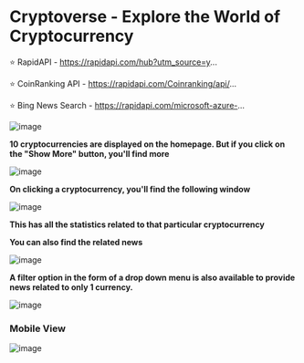 # Cryptoverse - Explore the World of Cryptocurrency

⭐ RapidAPI - https://rapidapi.com/hub?utm_source=y...

⭐ CoinRanking API - https://rapidapi.com/Coinranking/api/...

⭐ Bing News Search - https://rapidapi.com/microsoft-azure-...

![image](https://user-images.githubusercontent.com/66728375/172129060-b6122820-a89b-4b77-8890-e120e47dcd64.png)

**10 cryptocurrencies are displayed on the homepage. But if you click on the "Show More" button, you'll find more**

![image](https://user-images.githubusercontent.com/66728375/172129233-ce8bb926-cc75-4981-88a1-f3917d59f1f7.png)


**On clicking a cryptocurrency, you'll find the following window**

![image](https://user-images.githubusercontent.com/66728375/172128877-bde233a1-33bc-445d-8419-4da816e7e0d7.png)

**This has all the statistics related to that particular cryptocurrency**

**You can also find the related news**

![image](https://user-images.githubusercontent.com/66728375/172130483-0a2cd64e-75f1-4aba-af54-ba77d689fb19.png)



**A filter option in the form of a drop down menu is also available to provide news related to only 1 currency.**

![image](https://user-images.githubusercontent.com/66728375/172130420-4a73ea5d-647d-469c-92f2-85989e6adca2.png)


### Mobile View

![image](https://user-images.githubusercontent.com/66728375/172138594-c4099e64-c300-4bee-8f89-6899baf15bd3.png)
